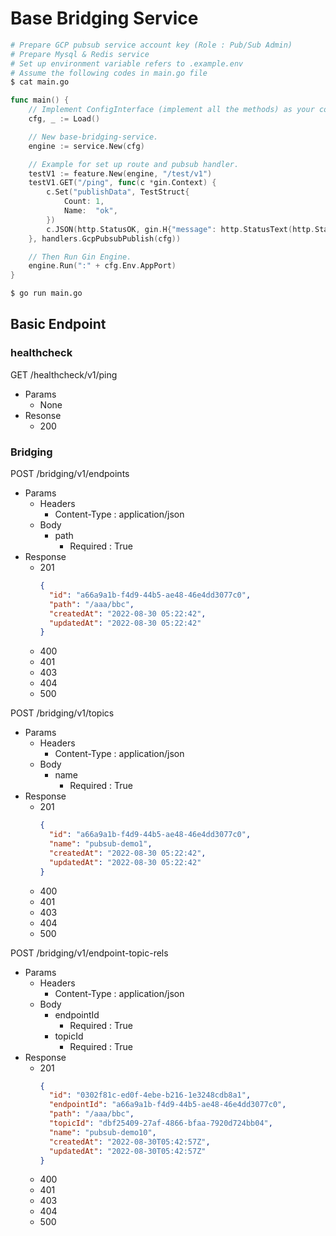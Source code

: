 # Base Bridging Service

```sh
# Prepare GCP pubsub service account key (Role : Pub/Sub Admin)
# Prepare Mysql & Redis service
# Set up environment variable refers to .example.env
# Assume the following codes in main.go file
$ cat main.go
```

```go
func main() {
	// Implement ConfigInterface (implement all the methods) as your config.
	cfg, _ := Load()

	// New base-bridging-service.
	engine := service.New(cfg)

	// Example for set up route and pubsub handler.
	testV1 := feature.New(engine, "/test/v1")
	testV1.GET("/ping", func(c *gin.Context) {
		c.Set("publishData", TestStruct{
			Count: 1,
			Name:  "ok",
		})
		c.JSON(http.StatusOK, gin.H{"message": http.StatusText(http.StatusOK)})
	}, handlers.GcpPubsubPublish(cfg))

	// Then Run Gin Engine.
	engine.Run(":" + cfg.Env.AppPort)
}
```

```sh
$ go run main.go
```

## Basic Endpoint
### healthcheck
GET /healthcheck/v1/ping
- Params
  - None
- Resonse
  - 200

### Bridging
POST /bridging/v1/endpoints
- Params
  - Headers
    - Content-Type : application/json
  - Body
    - path
      - Required : True
- Response
  - 201
  	```json
	{
	  "id": "a66a9a1b-f4d9-44b5-ae48-46e4dd3077c0",
	  "path": "/aaa/bbc",
	  "createdAt": "2022-08-30 05:22:42",
	  "updatedAt": "2022-08-30 05:22:42"
	}
	```
  - 400
  - 401
  - 403
  - 404
  - 500

POST /bridging/v1/topics
- Params
  - Headers
    - Content-Type : application/json
  - Body
    - name
      - Required : True
- Response
  - 201
  	```json
	{
	  "id": "a66a9a1b-f4d9-44b5-ae48-46e4dd3077c0",
	  "name": "pubsub-demo1",
	  "createdAt": "2022-08-30 05:22:42",
	  "updatedAt": "2022-08-30 05:22:42"
	}
	```
  - 400
  - 401
  - 403
  - 404
  - 500

POST /bridging/v1/endpoint-topic-rels
- Params
  - Headers
    - Content-Type : application/json
  - Body
    - endpointId
      - Required : True
    - topicId
      - Required : True
- Response
  - 201
  	```json
	{
	  "id": "0302f81c-ed0f-4ebe-b216-1e3248cdb8a1",
	  "endpointId": "a66a9a1b-f4d9-44b5-ae48-46e4dd3077c0",
	  "path": "/aaa/bbc",
	  "topicId": "dbf25409-27af-4866-bfaa-7920d724bb04",
	  "name": "pubsub-demo10",
	  "createdAt": "2022-08-30T05:42:57Z",
	  "updatedAt": "2022-08-30T05:42:57Z"
	}
	```
  - 400
  - 401
  - 403
  - 404
  - 500
